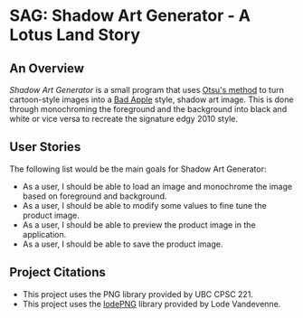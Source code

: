 <img src="">
<br>

# SAG: Shadow Art Generator - A Lotus Land Story

## An Overview
*Shadow Art Generator* is a small program that uses [Otsu's method](https://en.wikipedia.org/wiki/Otsu%27s_method) to turn cartoon-style images into a [Bad Apple](https://www.youtube.com/watch?v=i41KoE0iMYU) style, shadow art image. 
This is done through monochroming the foreground and the background into black and white or vice versa to recreate the signature edgy 2010 style.

## User Stories
The following list would be the main goals for Shadow Art Generator:
- As a user, I should be able to load an image and monochrome the image based on foreground and background.
- As a user, I should be able to modify some values to fine tune the product image.
- As a user, I should be able to preview the product image in the application.
- As a user, I should be able to save the product image.

## Project Citations
- This project uses the PNG library provided by UBC CPSC 221.
- This project uses the [lodePNG](https://lodev.org/lodepng/) library provided by Lode Vandevenne.